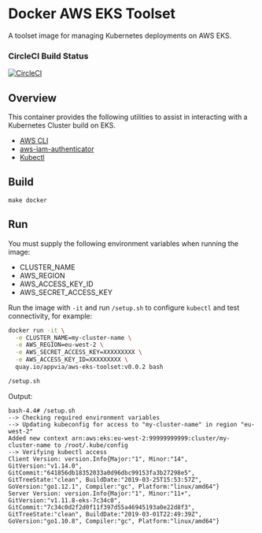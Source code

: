 # Docker AWS EKS Toolset

A toolset image for managing Kubernetes deployments on AWS EKS.

### CircleCI Build Status
[![CircleCI](https://circleci.com/gh/appvia/docker-aws-eks-toolset.svg?style=svg)](https://circleci.com/gh/appvia/docker-aws-eks-toolset)

## Overview
This container provides the following utilities to assist in interacting with a Kubernetes Cluster build on EKS.
- [AWS CLI](https://docs.aws.amazon.com/cli/index.html)
- [aws-iam-authenticator](https://docs.aws.amazon.com/eks/latest/userguide/install-aws-iam-authenticator.html)
- [Kubectl](https://kubernetes.io/docs/reference/kubectl/overview/)

## Build

`make docker`

## Run

You must supply the following environment variables when running the image:
* CLUSTER_NAME
* AWS_REGION
* AWS_ACCESS_KEY_ID
* AWS_SECRET_ACCESS_KEY

Run the image with `-it` and run `/setup.sh` to configure `kubectl` and test connectivity, for example:

```bash
docker run -it \
  -e CLUSTER_NAME=my-cluster-name \
  -e AWS_REGION=eu-west-2 \
  -e AWS_SECRET_ACCESS_KEY=XXXXXXXXX \
  -e AWS_ACCESS_KEY_ID=XXXXXXXXX \
  quay.io/appvia/aws-eks-toolset:v0.0.2 bash
```

```bash
/setup.sh
```

Output:

```
bash-4.4# /setup.sh
--> Checking required environment variables
--> Updating kubeconfig for access to "my-cluster-name" in region "eu-west-2"
Added new context arn:aws:eks:eu-west-2:99999999999:cluster/my-cluster-name to /root/.kube/config
--> Verifying kubectl access
Client Version: version.Info{Major:"1", Minor:"14", GitVersion:"v1.14.0", GitCommit:"641856db18352033a0d96dbc99153fa3b27298e5", GitTreeState:"clean", BuildDate:"2019-03-25T15:53:57Z", GoVersion:"go1.12.1", Compiler:"gc", Platform:"linux/amd64"}
Server Version: version.Info{Major:"1", Minor:"11+", GitVersion:"v1.11.8-eks-7c34c0", GitCommit:"7c34c0d2f2d0f11f397d55a46945193a0e22d8f3", GitTreeState:"clean", BuildDate:"2019-03-01T22:49:39Z", GoVersion:"go1.10.8", Compiler:"gc", Platform:"linux/amd64"}
```

